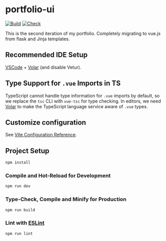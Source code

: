 # portfolio-ui

[![Build](https://github.com/joshy-joy/portfolio-v2.0---devJosh/actions/workflows/build.yml/badge.svg)](https://github.com/joshy-joy/portfolio-v2.0---devJosh/actions/workflows/build.yml)
[![Check](https://github.com/joshy-joy/portfolio-v2.0---devJosh/actions/workflows/Check.yml/badge.svg)](https://github.com/joshy-joy/portfolio-v2.0---devJosh/actions/workflows/Check.yml)

This is the second iteration of my portfolio. Completely migrating to vue.js from flask and Jinja templates.

## Recommended IDE Setup

[VSCode](https://code.visualstudio.com/) + [Volar](https://marketplace.visualstudio.com/items?itemName=Vue.volar) (and disable Vetur).

## Type Support for `.vue` Imports in TS

TypeScript cannot handle type information for `.vue` imports by default, so we replace the `tsc` CLI with `vue-tsc` for type checking. In editors, we need [Volar](https://marketplace.visualstudio.com/items?itemName=Vue.volar) to make the TypeScript language service aware of `.vue` types.

## Customize configuration

See [Vite Configuration Reference](https://vitejs.dev/config/).

## Project Setup

```sh
npm install
```

### Compile and Hot-Reload for Development

```sh
npm run dev
```

### Type-Check, Compile and Minify for Production

```sh
npm run build
```

### Lint with [ESLint](https://eslint.org/)

```sh
npm run lint
```
